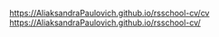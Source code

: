https://AliaksandraPaulovich.github.io/rsschool-cv/cv <br>
https://AliaksandraPaulovich.github.io/rsschool-cv/
